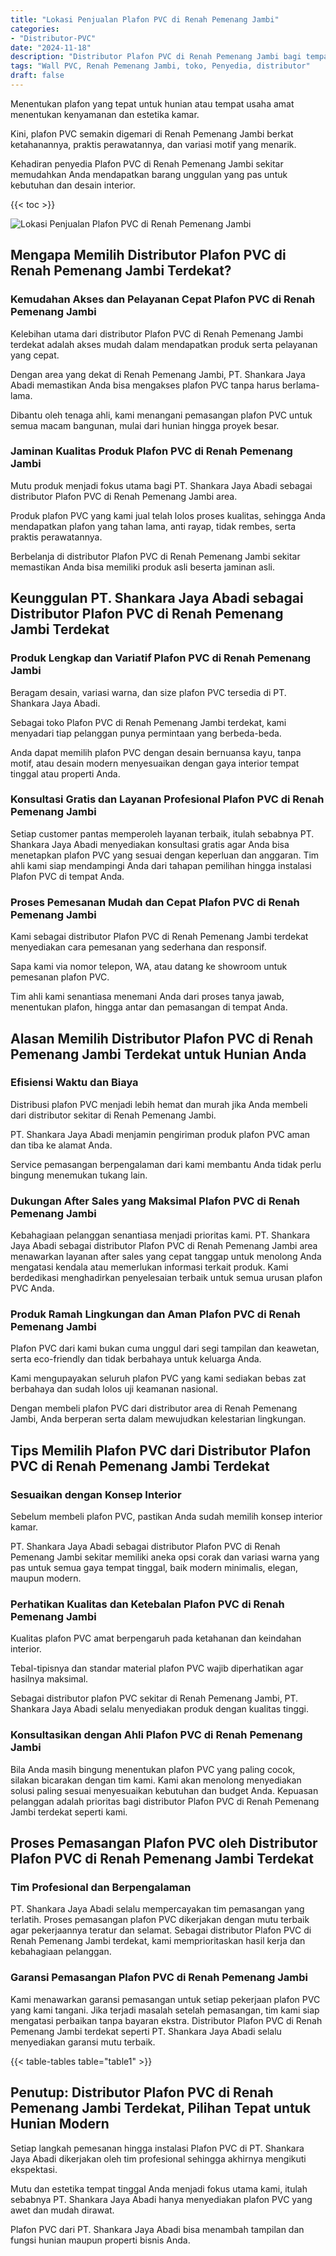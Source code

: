```yaml
---
title: "Lokasi Penjualan Plafon PVC di Renah Pemenang Jambi"
categories: 
- "Distributor-PVC"
date: "2024-11-18"
description: "Distributor Plafon PVC di Renah Pemenang Jambi bagi tempat tinggal, kantor, dan gerai. Panel terbaik, pilihan motif, variasi warna menarik, dengan servis penempatan oleh tim profesional serta garansi resmi!|Layanan distribusi Plafon PVC di Renah Pemenang Jambi untuk kebutuhan rumah, perkantoran, atau ritel, dengan produk terbaik dan penempatan oleh tim ahli serta kepastian resmi.|Solusi Plafon PVC di Renah Pemenang Jambi yang terpercaya untuk hunian, office, serta ritel, dengan panel berkualitas dan pemasangan dikerjakan oleh tenaga ahli profesional serta jaminan resmi.|Penyediaan Plafon PVC di Renah Pemenang Jambi bagi tempat tinggal, kantor, dan toko, dengan produk terbaik dan penempatan ditangani oleh tim berpengalaman, disertai dengan kepastian resmi.}"
tags: "Wall PVC, Renah Pemenang Jambi, toko, Penyedia, distributor"
draft: false
---
```


Menentukan plafon yang tepat untuk hunian atau tempat usaha amat menentukan kenyamanan dan estetika kamar.

Kini, plafon PVC semakin digemari di Renah Pemenang Jambi berkat ketahanannya, praktis perawatannya, dan variasi motif yang menarik.

Kehadiran penyedia Plafon PVC di Renah Pemenang Jambi sekitar memudahkan Anda mendapatkan barang unggulan yang pas untuk kebutuhan dan desain interior.

{{< toc >}}

![Lokasi Penjualan Plafon PVC di Renah Pemenang Jambi](/images/Distributor-PVC/Lokasi-Penjualan-Plafon-PVC-di-Renah-Pemenang-Jambi.png)


## Mengapa Memilih Distributor Plafon PVC di Renah Pemenang Jambi Terdekat?

### Kemudahan Akses dan Pelayanan Cepat Plafon PVC di Renah Pemenang Jambi

Kelebihan utama dari distributor Plafon PVC di Renah Pemenang Jambi terdekat adalah akses mudah dalam mendapatkan produk serta pelayanan yang cepat.

Dengan area yang dekat di Renah Pemenang Jambi, PT. Shankara Jaya Abadi memastikan Anda bisa mengakses plafon PVC tanpa harus berlama-lama.

Dibantu oleh tenaga ahli, kami menangani pemasangan plafon PVC untuk semua macam bangunan, mulai dari hunian hingga proyek besar.

### Jaminan Kualitas Produk Plafon PVC di Renah Pemenang Jambi

Mutu produk menjadi fokus utama bagi PT. Shankara Jaya Abadi sebagai distributor Plafon PVC di Renah Pemenang Jambi area.

Produk plafon PVC yang kami jual telah lolos proses kualitas, sehingga Anda mendapatkan plafon yang tahan lama, anti rayap, tidak rembes, serta praktis perawatannya.

Berbelanja di distributor Plafon PVC di Renah Pemenang Jambi sekitar memastikan Anda bisa memiliki produk asli beserta jaminan asli.

## Keunggulan PT. Shankara Jaya Abadi sebagai Distributor Plafon PVC di Renah Pemenang Jambi Terdekat

### Produk Lengkap dan Variatif Plafon PVC di Renah Pemenang Jambi

Beragam desain, variasi warna, dan size plafon PVC tersedia di PT. Shankara Jaya Abadi.

Sebagai toko Plafon PVC di Renah Pemenang Jambi terdekat, kami menyadari tiap pelanggan punya permintaan yang berbeda-beda.

Anda dapat memilih plafon PVC dengan desain bernuansa kayu, tanpa motif, atau desain modern menyesuaikan dengan gaya interior tempat tinggal atau properti Anda.

### Konsultasi Gratis dan Layanan Profesional Plafon PVC di Renah Pemenang Jambi

Setiap customer pantas memperoleh layanan terbaik, itulah sebabnya PT. Shankara Jaya Abadi menyediakan konsultasi gratis agar Anda bisa menetapkan plafon PVC yang sesuai dengan keperluan dan anggaran. Tim ahli kami siap mendampingi Anda dari tahapan pemilihan hingga instalasi Plafon PVC di tempat Anda.

### Proses Pemesanan Mudah dan Cepat Plafon PVC di Renah Pemenang Jambi

Kami sebagai distributor Plafon PVC di Renah Pemenang Jambi terdekat menyediakan cara pemesanan yang sederhana dan responsif.

Sapa kami via nomor telepon, WA, atau datang ke showroom untuk pemesanan plafon PVC.

Tim ahli kami senantiasa menemani Anda dari proses tanya jawab, menentukan plafon, hingga antar dan pemasangan di tempat Anda.

## Alasan Memilih Distributor Plafon PVC di Renah Pemenang Jambi Terdekat untuk Hunian Anda

### Efisiensi Waktu dan Biaya

Distribusi plafon PVC menjadi lebih hemat dan murah jika Anda membeli dari distributor sekitar di Renah Pemenang Jambi.

PT. Shankara Jaya Abadi menjamin pengiriman produk plafon PVC aman dan tiba ke alamat Anda.

Service pemasangan berpengalaman dari kami membantu Anda tidak perlu bingung menemukan tukang lain.

### Dukungan After Sales yang Maksimal Plafon PVC di Renah Pemenang Jambi

Kebahagiaan pelanggan senantiasa menjadi prioritas kami. PT. Shankara Jaya Abadi sebagai distributor Plafon PVC di Renah Pemenang Jambi area menawarkan layanan after sales yang cepat tanggap untuk menolong Anda mengatasi kendala atau memerlukan informasi terkait produk. Kami berdedikasi menghadirkan penyelesaian terbaik untuk semua urusan plafon PVC Anda.

### Produk Ramah Lingkungan dan Aman Plafon PVC di Renah Pemenang Jambi

Plafon PVC dari kami bukan cuma unggul dari segi tampilan dan keawetan, serta eco-friendly dan tidak berbahaya untuk keluarga Anda.

Kami mengupayakan seluruh plafon PVC yang kami sediakan bebas zat berbahaya dan sudah lolos uji keamanan nasional.

Dengan membeli plafon PVC dari distributor area di Renah Pemenang Jambi, Anda berperan serta dalam mewujudkan kelestarian lingkungan.

## Tips Memilih Plafon PVC dari Distributor Plafon PVC di Renah Pemenang Jambi Terdekat

### Sesuaikan dengan Konsep Interior

Sebelum membeli plafon PVC, pastikan Anda sudah memilih konsep interior kamar.

PT. Shankara Jaya Abadi sebagai distributor Plafon PVC di Renah Pemenang Jambi sekitar memiliki aneka opsi corak dan variasi warna yang pas untuk semua gaya tempat tinggal, baik modern minimalis, elegan, maupun modern.

### Perhatikan Kualitas dan Ketebalan Plafon PVC di Renah Pemenang Jambi

Kualitas plafon PVC amat berpengaruh pada ketahanan dan keindahan interior.

Tebal-tipisnya dan standar material plafon PVC wajib diperhatikan agar hasilnya maksimal.

Sebagai distributor plafon PVC sekitar di Renah Pemenang Jambi, PT. Shankara Jaya Abadi selalu menyediakan produk dengan kualitas tinggi.

### Konsultasikan dengan Ahli Plafon PVC di Renah Pemenang Jambi

Bila Anda masih bingung menentukan plafon PVC yang paling cocok, silakan bicarakan dengan tim kami. Kami akan menolong menyediakan solusi paling sesuai menyesuaikan kebutuhan dan budget Anda. Kepuasan pelanggan adalah prioritas bagi distributor Plafon PVC di Renah Pemenang Jambi terdekat seperti kami.

## Proses Pemasangan Plafon PVC oleh Distributor Plafon PVC di Renah Pemenang Jambi Terdekat

### Tim Profesional dan Berpengalaman

PT. Shankara Jaya Abadi selalu mempercayakan tim pemasangan yang terlatih. Proses pemasangan plafon PVC dikerjakan dengan mutu terbaik agar pekerjaannya teratur dan selamat. Sebagai distributor Plafon PVC di Renah Pemenang Jambi terdekat, kami memprioritaskan hasil kerja dan kebahagiaan pelanggan.

### Garansi Pemasangan Plafon PVC di Renah Pemenang Jambi

Kami menawarkan garansi pemasangan untuk setiap pekerjaan plafon PVC yang kami tangani. Jika terjadi masalah setelah pemasangan, tim kami siap mengatasi perbaikan tanpa bayaran ekstra. Distributor Plafon PVC di Renah Pemenang Jambi terdekat seperti PT. Shankara Jaya Abadi selalu menyediakan garansi mutu terbaik.

{{< table-tables table="table1" >}}

## Penutup: Distributor Plafon PVC di Renah Pemenang Jambi Terdekat, Pilihan Tepat untuk Hunian Modern

Setiap langkah pemesanan hingga instalasi Plafon PVC di PT. Shankara Jaya Abadi dikerjakan oleh tim profesional sehingga akhirnya mengikuti ekspektasi.

Mutu dan estetika tempat tinggal Anda menjadi fokus utama kami, itulah sebabnya PT. Shankara Jaya Abadi hanya menyediakan plafon PVC yang awet dan mudah dirawat.

Plafon PVC dari PT. Shankara Jaya Abadi bisa menambah tampilan dan fungsi hunian maupun properti bisnis Anda.
